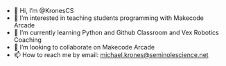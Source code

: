 - 👋 Hi, I’m @KronesCS
- 👀 I’m interested in teaching students programming with Makecode Arcade
- 🌱 I’m currently learning Python and Github Classroom and Vex Robotics Coaching
- 💞️ I’m looking to collaborate on Makecode Arcade
- 📫 How to reach me by email: michael.krones@seminolescience.net

<!---
KronesCS/KronesCS is a ✨ special ✨ repository because its `README.md` (this file) appears on your GitHub profile.
You can click the Preview link to take a look at your changes.
--->
